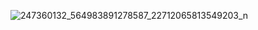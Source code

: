 
![247360132_564983891278587_22712065813549203_n](https://github.com/user-attachments/assets/41418402-2191-4abe-bd9f-4503f25f2bea)
